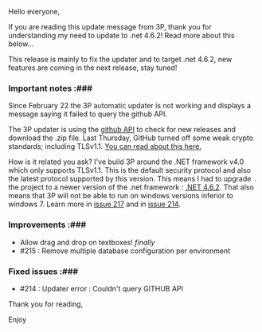 Hello everyone,

If you are reading this update message from 3P, thank you for understanding my need to update to .net 4.6.2! Read more about this below...

This release is mainly to fix the updater and to target .net 4.6.2, new features are coming in the next release, stay tuned!


### Important notes :###

Since February 22 the 3P automatic updater is not working and displays a message saying it failed to query the github API.

The 3P updater is using the [github API](https://developer.github.com/v3/) to check for new releases and download the .zip file. Last Thursday, GitHub turned off some weak crypto standards; including TLSv1.1. [You can read about this here.](https://githubengineering.com/crypto-removal-notice/)

How is it related you ask? I've build 3P around the .NET framework v4.0 which only supports TLSv1.1. This is the default security protocol and also the latest protocol supported by this version. This means I had to upgrade the project to a newer version of the .net framework : [.NET 4.6.2](https://www.microsoft.com/en-us/download/details.aspx?id=53344). That also means that 3P will not be able to run on windows versions inferior to windows 7. Learn more in [issue 217](https://github.com/jcaillon/3P/issues/217) and in [issue 214](https://github.com/jcaillon/3P/issues/214).


### Improvements :###

- Allow drag and drop on textboxes! *finally*
- #215 : Remove multiple database configuration per environment

### Fixed issues :###

- #214 : Updater error : Couldn't query GITHUB API


Thank you for reading,

Enjoy
